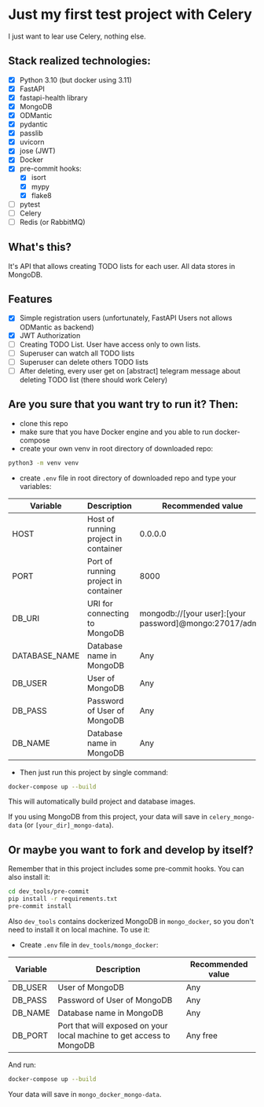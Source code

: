 # Just my first test project with Celery

I just want to lear use Celery, nothing else.

## Stack realized technologies:

- [X] Python 3.10 (but docker using 3.11)
- [X] FastAPI
- [X] fastapi-health library
- [X] MongoDB
- [X] ODMantic
- [X] pydantic
- [X] passlib
- [X] uvicorn
- [X] jose (JWT)
- [X] Docker
- [X] pre-commit hooks:
   - [X] isort
   - [X] mypy
   - [X] flake8
- [ ] pytest
- [ ] Celery
- [ ] Redis (or RabbitMQ)

## What's this?

It's API that allows creating TODO lists for each user. All data stores in MongoDB.

## Features

- [X] Simple registration users (unfortunately, FastAPI Users not allows ODMantic as backend)
- [X] JWT Authorization
- [ ] Creating TODO List. User have access only to own lists.
- [ ] Superuser can watch all TODO lists
- [ ] Superuser can delete others TODO lists
- [ ] After deleting, every user get on [abstract] telegram message about deleting TODO list (there should work Celery)

## Are you sure that you want try to run it? Then:

- clone this repo
- make sure that you have Docker engine and you able to run docker-compose
- create your own venv in root directory of downloaded repo:

```bash
python3 -m venv venv
```

- create `.env` file in root directory of downloaded repo and type your variables:

| Variable      | Description                          | Recommended value                                       |
|---------------|--------------------------------------|---------------------------------------------------------|
| HOST          | Host of running project in container | 0.0.0.0                                                 |
| PORT          | Port of running project in container | 8000                                                    |
| DB_URI        | URI for connecting to MongoDB        | mongodb://[your user]:[your password]@mongo:27017/admin |
| DATABASE_NAME | Database name in MongoDB             | Any                                                     |
| DB_USER       | User of MongoDB                      | Any                                                     |
| DB_PASS       | Password of User of MongoDB          | Any                                                     |
| DB_NAME       | Database name in MongoDB             | Any                                                     |

- Then just run this project by single command:
```bash
docker-compose up --build
```

This will automatically build project and database images.

If you using MongoDB from this project, your data will save in `celery_mongo-data` (or `[your_dir]_mongo-data`).

## Or maybe you want to fork and develop by itself?

Remember that in this project includes some pre-commit hooks. You can also install it:
```bash
cd dev_tools/pre-commit
pip install -r requirements.txt
pre-commit install
```

Also `dev_tools` contains dockerized MongoDB in `mongo_docker`, so you don't need to install it on local machine. To use it:

- Create `.env` file in `dev_tools/mongo_docker`:

| Variable | Description                                                           | Recommended value |
|----------|-----------------------------------------------------------------------|-------------------|
| DB_USER  | User of MongoDB                                                       | Any               |
| DB_PASS  | Password of User of MongoDB                                           | Any               |
| DB_NAME  | Database name in MongoDB                                              | Any               |
| DB_PORT  | Port that will exposed on your local machine to get access to MongoDB | Any free          |

And run:

```bash
docker-compose up --build
```

Your data will save in `mongo_docker_mongo-data`.